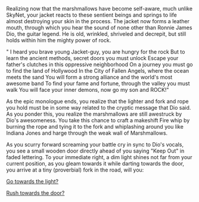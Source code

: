 Realizing now that the marshmallows have become self-aware, much unlike SkyNet, 
your jacket reacts to these sentient beings and springs to life almost destroying 
your skin in the process. The jacket now forms a leather mouth, through which you 
hear the sound of none other than Ronnie James Dio, the guitar legend.
He is old, wrinkled, shriveled and decrepit, but still holds within him the mighty
power of rock.

" I heard you brave young Jacket-guy, you are hungry for the rock 
But to learn the ancient methods, secret doors you must unlock 
Escape your father's clutches in this oppressive neighborhood 
On a journey you must go to find the land of Hollywood 
In the City of Fallen Angels, where the ocean meets the sand 
You will form a strong alliance and the world's most awesome band 
To find your fame and fortune, through the valley you must walk 
You will face your inner demons, now go my son and ROCK!"

As the epic monologue ends, you realize that the lighter and fork and rope 
you hold must be in some way related to the cryptic message that Dio said.
As you ponder this, you realize the marshmallows are still awestruck by Dio's 
awesomeness. You take this chance to craft a makeshift Fire whip by burning the 
rope and tying it to the fork and whiplashing around you like Indiana Jones and 
harge through the weak wall of Marshmallows.

As you scurry forward screaming your battle cry in sync to Dio's vocals, you see 
a small wooden door directly ahead of you saying "Keep Out" in faded lettering. 
To your immediate right, a dim light shines not far from your current position, 
as you gleam towards it while darting towards the door, you arrive at a tiny 
(proverbial) fork in the road, will you:

[Go towards the light?](light-route/joker.md)

[Rush towards the door?](castle-route/narnia.md)
